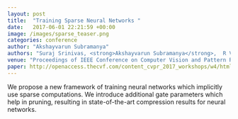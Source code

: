 ```yaml
---
layout: post
title:  "Training Sparse Neural Networks "
date:   2017-06-01 22:21:59 +00:00
image: /images/sparse_teaser.png
categories: conference
author: "Akshayvarun Subramanya"
authors: "Suraj Srinivas, <strong>Akshayvarun Subramanya</strong>,  R Venkatesh Babu"
venue: "Proceedings of IEEE Conference on Computer Vision and Pattern Recognition (CVPR) Embedded vision workshop"
paper: http://openaccess.thecvf.com/content_cvpr_2017_workshops/w4/html/Srinivas_Training_Sparse_Neural_CVPR_2017_paper.html
---
```


We propose a new framework of training neural networks which implicitly use sparse computations. We introduce additional gate parameters which help in pruning, resulting in state-of-the-art compression results for neural networks.
